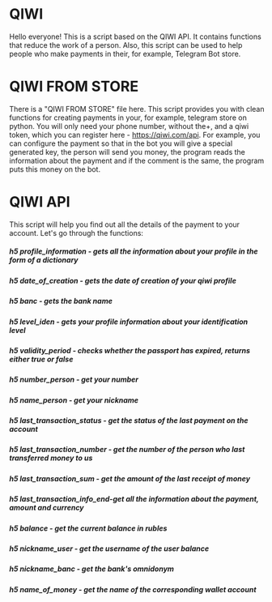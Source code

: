 # QIWI
Hello everyone! This is a script based on the QIWI API. It contains functions that reduce 
the work of a person. Also, this script can be used to help people who make payments in their, for example, Telegram Bot store.


# QIWI FROM STORE
There is a "QIWI FROM STORE" file here. This script provides you with clean functions for creating payments in your, for example, 
telegram store on python. You will only need your phone number, without the+, and a qiwi token, which you can register here - 
https://qiwi.com/api. For example, you can configure the payment so that in the bot you will give a special generated key, the 
person will send you money, the program reads the information about the payment and if the comment is the same, the program puts 
this money on the bot.


# QIWI API
This script will help you find out all the details of the payment to your account. Let's go through the functions:
##### h5 profile_information - gets all the information about your profile in the form of a dictionary
##### h5 date_of_creation - gets the date of creation of your qiwi profile
##### h5 banc - gets the bank name
##### h5 level_iden - gets your profile information about your identification level
##### h5 validity_period - checks whether the passport has expired, returns either true or false
##### h5 number_person - get your number
##### h5 name_person - get your nickname
##### h5 last_transaction_status - get the status of the last payment on the account
##### h5 last_transaction_number - get the number of the person who last transferred money to us 
##### h5 last_transaction_sum - get the amount of the last receipt of money
##### h5 last_transaction_info_end-get all the information about the payment, amount and currency
##### h5 balance - get the current balance in rubles
##### h5 nickname_user - get the username of the user balance
##### h5 nickname_banc - get the bank's omnidonym
##### h5 name_of_money - get the name of the corresponding wallet account
